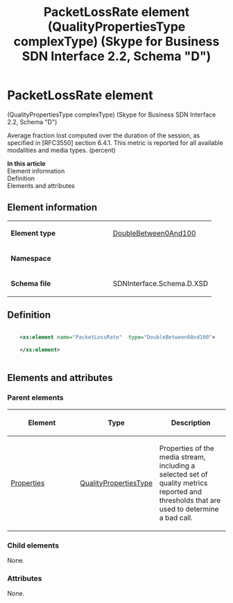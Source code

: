 ﻿---
title: PacketLossRate element (QualityPropertiesType complexType) (Skype for Business SDN Interface 2.2, Schema "D")
TOCTitle: PacketLossRate element
ms:assetid: 8100f94b-c89d-cc0a-5228-5fee575a4c6b
ms:mtpsurl: https://msdn.microsoft.com/en-us/library/Mt170933(v=office.16)
ms:contentKeyID: 65855507
ms.date: 08/24/2015
mtps_version: v=office.16
dev_langs:
- xml
---

# PacketLossRate element 

(QualityPropertiesType complexType) (Skype for Business SDN Interface 2.2, Schema \"D\")

Average fraction lost computed over the duration of the session, as specified in \[RFC3550\] section 6.4.1. This metric is reported for all available modalities and media types. (percent)


**In this article**  
Element information  
Definition  
Elements and attributes  

## Element information

<table>
<colgroup>
<col style="width: 50%" />
<col style="width: 50%" />
</colgroup>
<tbody>
<tr class="odd">
<td><p><strong>Element type</strong></p></td>
<td><p><a href="doublebetween0and100-simpletype-skype-for-business-sdn-interface-2-2-schema-d.md">DoubleBetween0And100</a></p></td>
</tr>
<tr class="even">
<td><p><strong>Namespace</strong></p></td>
<td><p></p></td>
</tr>
<tr class="odd">
<td><p><strong>Schema file</strong></p></td>
<td><p>SDNInterface.Schema.D.XSD</p></td>
</tr>
</tbody>
</table>


## Definition

```xml

    <xs:element name="PacketLossRate"  type="DoubleBetween0And100">
    
    </xs:element>
  
```

## Elements and attributes

### Parent elements

<table>
<colgroup>
<col style="width: 33%" />
<col style="width: 33%" />
<col style="width: 33%" />
</colgroup>
<thead>
<tr class="header">
<th><p>Element</p></th>
<th><p>Type</p></th>
<th><p>Description</p></th>
</tr>
</thead>
<tbody>
<tr class="odd">
<td><p><a href="properties-element-qualitytype-complextype-skype-for-business-sdn-interface-2-2-schema-d.md">Properties</a></p></td>
<td><p><a href="qualitypropertiestype-complextype-skype-for-business-sdn-interface-2-2-schema-d.md">QualityPropertiesType</a></p></td>
<td><p>Properties of the media stream, including a selected set of quality metrics reported and thresholds that are used to determine a bad call.</p></td>
</tr>
</tbody>
</table>


### Child elements

None.

### Attributes

None.

